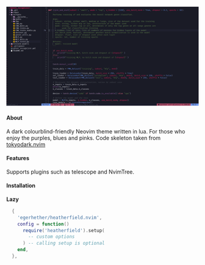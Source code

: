 ![alt text](heatherfield_demo.png)

#### About

A dark colourblind-friendly Neovim theme written in lua. For those who enjoy the purples, blues and pinks. Code skeleton taken from [tokyodark.nvim](https://github.com/tiagovla/tokyodark.nvim) 

#### Features

Supports plugins such as telescope and NvimTree. 

#### Installation 

**Lazy**
```lua
  {
    'egerhether/heatherfield.nvim',
    config = function()
      require('heatherfield').setup(
        -- custom options
      ) -- calling setup is optional
    end,
  },
```

